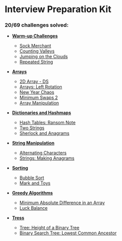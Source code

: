 # Interview Preparation Kit

### **20/69** challenges solved:

- **[Warm-up Challenges](warmup)**
    * [Sock Merchant](warmup/sock-merchant)
    * [Counting Valleys](warmup/counting-valleys)
    * [Jumping on the Clouds](warmup/jumping-on-the-clouds)
    * [Repeated String](warmup/repeated-string)

- **[Arrays](arrays)**
    * [2D Array - DS](arrays/2d-array)
    * [Arrays: Left Rotation](arrays/left-rotation)
    * [New Year Chaos](arrays/new-year-chaos)
    * [Minimum Swaps 2](arrays/minimum-swaps-2)
    * [Array Manipulation](arrays/array-manipulation)

- **[Dictionaries and Hashmaps](dictionaries-hashmaps)**
    * [Hash Tables: Ransom Note](dictionaries-hashmaps/ransom-note)
    * [Two Strings](dictionaries-hashmaps/two-strings)
    * [Sherlock and Anagrams](dictionaries-hashmaps/sherlock-and-anagrams)

- **[String Manipulation](string-manipulation)**
    * [Alternating Characters](string-manipulation/alternating-characters)
    * [Strings: Making Anagrams](string-manipulation/making-anagrams)

- **[Sorting](sorting)**
    * [Bubble Sort](sorting/bubble-sort)
    * [Mark and Toys](sorting/mark-and-toys)

- **[Greedy Algorithms](greedy-algorithms)**
    * [Minimum Absolute Difference in an Array](greedy-algorithms/minimum-absolute-difference-in-an-array)
    * [Luck Balance](greedy-algorithms/luck-balance)

- **[Tress](trees)**
    * [Tree: Height of a Binary Tree](trees/tree-height-of-a-binary-tree)
    * [Binary Search Tree: Lowest Common Ancestor](trees/binary-search-tree-lowest-common-ancestor)